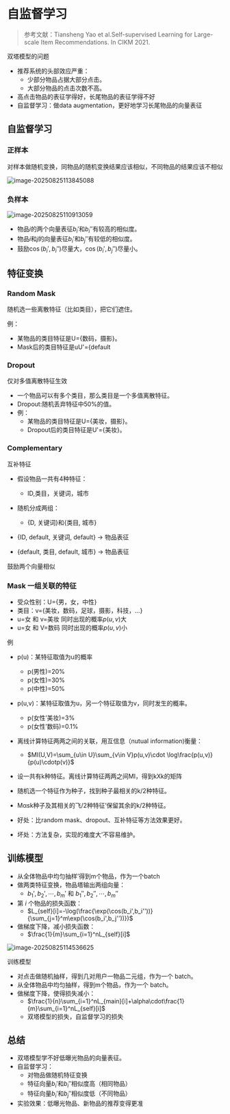 # 自监督学习

> 参考文献：Tiansheng Yao et al.Self-supervised Learning for Large-scale Item Recommendations. In CIKM 2021.

双塔模型的问题

- 推荐系统的头部效应严重：
  - 少部分物品占据大部分点击。
  - 大部分物品的点击次数不高。
- 高点击物品的表征学得好，长尾物品的表征学得不好
- 自监督学习：做data augmentation，更好地学习长尾物品的向量表征

## 自监督学习

### 正样本

对样本做随机变换，同物品的随机变换结果应该相似，不同物品的结果应该不相似

![image-20250825113845088](https://gcore.jsdelivr.net/gh/davidliuk/images@master/image-20250825113845088.png)

### 负样本

![image-20250825110913059](https://gcore.jsdelivr.net/gh/davidliuk/images@master/image-20250825110913059.png)

- 物品$i$的两个向量表征$b_i'$和$b_i''$有较高的相似度。
- 物品$i$和$j$的向量表征$b_i'$和$b_j''$有较低的相似度。
- 鼓励$\cos(b_i',b_i'')$尽量大，$\cos(b_i',b_j'')$尽量小。

## 特征变换

### Random Mask

随机选一些离散特征（比如类目），把它们遮住。

例：

- 某物品的类目特征是U={数码，摄影}。
- Mask后的类目特征是uU'={default

### Dropout

仅对多值离散特征生效

- 一个物品可以有多个类目，那么类目是一个多值离散特征。
- Dropout:随机丢弃特征中50%的值。
- 例：
  - 某物品的类目特征是U={美妆，摄影}。
  - Dropout后的类目特征是U'={美妆}。

### Complementary

 互补特征

- 假设物品一共有4种特征：

  - ID,类目，关键词，城市

- 随机分成两组：

  - {D, 关键词}和{类目, 城市}

- {ID, default, 关键词, default} → 物品表征

- {default, 类目, default, 城市} → 物品表征

鼓励两个向量相似

### Mask 一组关联的特征

- 受众性别：U={男，女，中性}
- 类目：v={美妆，数码，足球，摄影，科技，…}
- u=女 和 v=美妆 同时出现的概率$p(u,v)$大
- u=女 和 V=数码 同时出现的概率$p(u,v)$小

例

- p(u)：某特征取值为u的概率
  - p(男性)=20%
  - p(女性)=30%
  - p(中性)=50%
- p(u,v)：某特征取值为u，另一个特征取值为v，同时发生的概率。
  - p(女性’美妆)=3%
  - p(女性’数码)=0.1%
- 离线计算特征两两之间的关联，用互信息（nutual information)衡量：
  - $MI(U,V)=\sum_{u\in U}\sum_{v\in V}p(u,v)\cdot \log\frac{p(u,v)}{p(u)\cdotp(v)}$



- 设一共有k种特征。离线计算特征两两之间MI，得到kXk的矩阵
- 随机选一个特征作为种子，找到种子最相关的k/2种特征。
- Mαsk种子及其相关的飞/2种特征’保留其余的k/2种特征。



- 好处：比random mask、dropout、互补特征等方法效果更好。
- 坏处：方法复杂，实现的难度大’不容易维护。

## 训练模型

- 从全体物品中均匀抽样’得到m个物品，作为一个batch
- 做两类特征变换，物品塔输出两组向量：
  - $b_1',b_2',\cdots,b_m'$ 和 $b_1'',b_2'',\cdots,b_m''$
- 第 $i$ 个物品的损失函数：
  - $L_{self}[i]=-\log(\frac{\exp(\cos(b_i',b_i''))}{\sum_{j=1}^m\exp(\cos(b_i',b_j''))})$
- 做梯度下降，减小损失函数：
  - $\frac{1}{m}\sum_{i=1}^nL_{self}[i]$


![image-20250825114536625](https://gcore.jsdelivr.net/gh/davidliuk/images@master/image-20250825114536625.png)

训练模型

- 对点击做随机抽样，得到几对用户一物品二元组，作为一个 batch。
- 从全体物品中均匀抽样，得到m个物品，作为一个 batch。
- 做梯度下降，使得损失减小：
  - $\frac{1}{n}\sum_{i=1}^nL_{main}[i]+\alpha\cdot\frac{1}{m}\sum_{i=1}^nL_{self}[i]$
  - 双塔模型的损失，自监督学习的损失

## 总结

- 双塔模型学不好低曝光物品的向量表征。
- 自监督学习：
  - 对物品做随机特征变换
  - 特征向量$b_i'$和$b_i''$相似度高（相同物品）
  - 特征向量$b_i'$和$b_j''$相似度低（不同物品）
- 实验效果：低曝光物品、新物品的推荐变得更准
